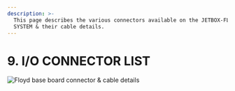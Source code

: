 ```yaml
---
description: >-
  This page describes the various connectors available on the JETBOX-FLOYD
  SYSTEM & their cable details.
---
```


# 9. I/O CONNECTOR LIST

![Floyd base board connector & cable details](broken-reference)
